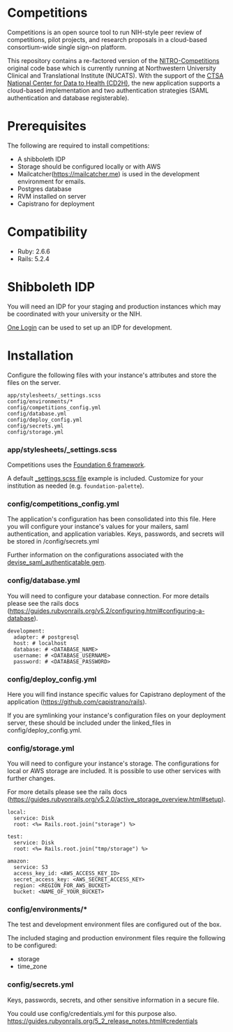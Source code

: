 # Competitions

Competitions is an open source tool to run NIH-style peer review of competitions, pilot projects, and research proposals in a cloud-based consortium-wide single sign-on platform.

This repository contains a re-factored version of the [NITRO-Competitions](https://github.com/NUBIC/nitro-competitions) original code base which is currently running at Northwestern University Clinical and Translational Institute (NUCATS).
With the support of the [CTSA National Center for Data to Health (CD2H)](https://ctsa.ncats.nih.gov/cd2h/), the new application supports a cloud-based implementation and two authentication strategies (SAML authentication and database registerable).


# Prerequisites

The following are required to install competitions:
  * A shibboleth IDP
  * Storage should be configured locally or with AWS
  * Mailcatcher(https://mailcatcher.me) is used in the development environment for emails.
  * Postgres database
  * RVM installed on server
  * Capistrano for deployment


# Compatibility

  * Ruby:   2.6.6
  * Rails:  5.2.4


# Shibboleth IDP

  You will need an IDP for your staging and production instances which may be coordinated with your university or the NIH.

  [One Login](https://www.onelogin.com/developer-signup) can be used to set up an IDP for development.


# Installation

Configure the following files with your instance's attributes and store the files on the server.

```
app/stylesheets/_settings.scss
config/environments/*
config/competitions_config.yml
config/database.yml
config/deploy_config.yml
config/secrets.yml
config/storage.yml
```

### app/stylesheets/\_settings.scss
Competitions uses the [Foundation 6 framework](https://get.foundation/sites/docs/).

A default [\_settings.scss file](https://get.foundation/sites/docs/sass.html#the-settings-file) example is included. Customize for your institution as needed (e.g. `foundation-palette`).

### config/competitions_config.yml
The application's configuration has been consolidated into this file. Here you will configure your instance's values for your mailers, saml authentication, and application variables. Keys, passwords, and secrets will be stored in /config/secrets.yml

Further information on the configurations associated with the [devise_saml_authenticatable gem](https://github.com/apokalipto/devise_saml_authenticatable).

### config/database.yml
You will need to configure your database connection. For more details please see the rails docs (https://guides.rubyonrails.org/v5.2/configuring.html#configuring-a-database).
```
development:
  adapter: # postgresql
  host: # localhost
  database: # <DATABASE_NAME>
  username: # <DATABASE_USERNAME>
  password: # <DATABASE_PASSWORD>
```

### config/deploy_config.yml

Here you will find instance specific values for Capistrano deployment of the application (https://github.com/capistrano/rails).

If you are symlinking your instance's configuration files on your deployment server, these should be included under the linked_files in config/deploy_config.yml.

### config/storage.yml
You will need to configure your instance's storage. The configurations for local or AWS storage are included. It is possible to use other services with further changes.

For more details please see the rails docs (https://guides.rubyonrails.org/v5.2.0/active_storage_overview.html#setup).
```
local:
  service: Disk
  root: <%= Rails.root.join("storage") %>

test:
  service: Disk
  root: <%= Rails.root.join("tmp/storage") %>

amazon:
  service: S3
  access_key_id: <AWS_ACCESS_KEY_ID>
  secret_access_key: <AWS_SECRET_ACCESS_KEY>
  region: <REGION_FOR_AWS_BUCKET>
  bucket: <NAME_OF_YOUR_BUCKET>
```

### config/environments/*
The test and development environment files are configured out of the box.

The included staging and production environment files require the following to be configured:
  * storage
  * time_zone

### config/secrets.yml
Keys, passwords, secrets, and other sensitive information in a secure file.

You could use config/credentials.yml for this purpose also.
https://guides.rubyonrails.org/5_2_release_notes.html#credentials
